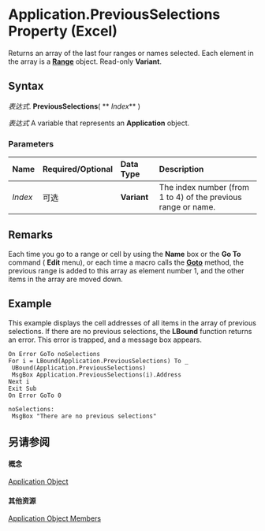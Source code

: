 
# Application.PreviousSelections Property (Excel)

Returns an array of the last four ranges or names selected. Each element in the array is a  **[Range](b8207778-0dcc-4570-1234-f130532cc8cd.md)** object. Read-only **Variant**.


## Syntax

 _表达式_. **PreviousSelections**( ** _Index_** )

 _表达式_ A variable that represents an **Application** object.


### Parameters



|**Name**|**Required/Optional**|**Data Type**|**Description**|
|:-----|:-----|:-----|:-----|
| _Index_|可选|**Variant**|The index number (from 1 to 4) of the previous range or name.|

## Remarks

Each time you go to a range or cell by using the  **Name** box or the **Go To** command ( **Edit** menu), or each time a macro calls the **[Goto](ce60e6d4-18e5-056c-229e-8c0b730109ae.md)** method, the previous range is added to this array as element number 1, and the other items in the array are moved down.


## Example

This example displays the cell addresses of all items in the array of previous selections. If there are no previous selections, the  **LBound** function returns an error. This error is trapped, and a message box appears.


```
On Error GoTo noSelections 
For i = LBound(Application.PreviousSelections) To _ 
 UBound(Application.PreviousSelections) 
 MsgBox Application.PreviousSelections(i).Address 
Next i 
Exit Sub 
On Error GoTo 0 
 
noSelections: 
 MsgBox "There are no previous selections"
```


## 另请参阅


#### 概念


[Application Object](19b73597-5cf9-4f56-8227-b5211f657f6f.md)
#### 其他资源


[Application Object Members](http://msdn.microsoft.com/library/4cb9ca42-8d07-cc9c-2d80-4eb9a5921e1e%28Office.15%29.aspx)